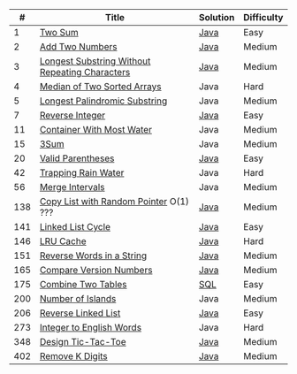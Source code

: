 <table>
  <thead>
    <tr>
      <th>#</th>
      <th>Title</th>
      <th>Solution</th>
      <th>Difficulty</th>
    </tr>
  </thead>
  <tbody>
    <tr>
      <td>1</td>
      <td><a href="https://leetcode.com/problems/two-sum/description/" rel="nofollow">Two Sum</a></td>
      <td><a href="https://github.com/kunlk/ltcode/blob/master/java/src/Two%20Sum/twoSum.java">Java</a></td>
      <td>Easy</td>
    </tr>
    <tr>
      <td>2</td>
      <td><a href="https://leetcode.com/problems/add-two-numbers/" rel="nofollow">Add Two Numbers</a></td>
      <td><a href="https://github.com/kunlk/ltcode/blob/master/java/src/Add%20Two%20Numbers/addTwoNumbers.java">Java</a></td>
      <td>Medium</td>
    </tr>
    <tr>
      <td>3</td>
      <td><a href="https://leetcode.com/problems/longest-substring-without-repeating-characters/description/" rel="nofollow">Longest Substring Without Repeating Characters</a></td>
      <td><a href="https://github.com/kunlk/ltcode/blob/master/java/src/Longest%20Substring%20Without%20Repeating%20Characters/lengthOfLongestSubstring.java">Java</a></td>
      <td>Medium</td>
    </tr>
    <tr>
      <td>4</td>
      <td><a href="https://leetcode.com/problems/median-of-two-sorted-arrays/description/" rel="nofollow">Median of Two Sorted Arrays</a></td>
      <td>Java</td>
      <td>Hard</td>
    </tr>
    <tr>
      <td>5</td>
      <td><a href="https://leetcode.com/problems/longest-palindromic-substring/description/" rel="nofollow">	
Longest Palindromic Substring</a></td>
      <td>Java</td>
      <td>Medium</td>
    </tr>
    <tr>
      <td>7</td>
      <td><a href="https://leetcode.com/problems/reverse-integer/description/" rel="nofollow">Reverse Integer</a></td>
      <td><a href="https://github.com/kunlk/ltcode/blob/master/java/src/Reverse%20Integer/reverse.java">Java</a></td>
      <td>Easy</td>
    </tr>
    <tr>
      <td>11</td>
      <td><a href="https://leetcode.com/problems/container-with-most-water/description/" rel="nofollow">Container With Most Water</a></td>
      <td>Java</td>
      <td>Medium</td>
    </tr>
    <tr>
      <td>15</td>
      <td><a href="https://leetcode.com/problems/3sum/description/" rel="nofollow">3Sum</a></td>
      <td>Java</td>
      <td>Medium</td>
    </tr>
    <tr>
      <td>20</td>
      <td><a href="https://leetcode.com/problems/valid-parentheses/description/" rel="nofollow">Valid Parentheses</a></td>
      <td><a href="https://github.com/kunlk/ltcode/blob/master/java/src/Valid%20Parentheses/isValid.java">Java</a></td>
      <td>Easy</td>
    </tr>
    <tr>
      <td>42</td>
      <td><a href="https://leetcode.com/problems/trapping-rain-water/description/" rel="nofollow">Trapping Rain Water</a></td>
      <td>Java</td>
      <td>Hard</td>
    </tr>
    <tr>
      <td>56</td>
      <td><a href="https://leetcode.com/problems/merge-intervals/description/" rel="nofollow">Merge Intervals</a></td>
      <td>Java</td>
      <td>Medium</td>
    </tr>          
    <tr>
      <td>138</td>
      <td><a href="https://leetcode.com/problems/copy-list-with-random-pointer/description/" rel="nofollow">Copy List with Random Pointer</a> O(1) ???</td>
      <td><a href="https://github.com/kunlk/ltcode/blob/master/java/src/Copy%20List%20with%20Random%20Pointer/copyRandomList.java">Java</a></td>
      <td>Medium</td>
    </tr>    
    <tr>
      <td>141</td>
      <td><a href="https://leetcode.com/problems/linked-list-cycle/description/" rel="nofollow">Linked List Cycle</a></td>
      <td><a href="https://github.com/kunlk/ltcode/blob/master/java/src/Linked%20List%20Cycle/hasCycle.java">Java</a></td>
      <td>Easy</td>
    </tr>    
    <tr>
      <td>146</td>
      <td><a href="https://leetcode.com/problems/lru-cache/description/" rel="nofollow">LRU Cache</a></td>
      <td><a href="https://github.com/kunlk/ltcode/blob/master/java/src/LRU%20Cache/LRUCache.java">Java</a></td>
      <td>Hard</td>
    </tr>
    <tr>
      <td>151</td>
      <td><a href="https://leetcode.com/problems/reverse-words-in-a-string/description/" rel="nofollow">Reverse Words in a String</a></td>
      <td><a href="https://github.com/kunlk/ltcode/blob/master/java/src/Reverse%20Words%20in%20a%20String/reverseWords.java">Java</a></td>
      <td>Medium</td>
    </tr>
    <tr>
      <td>165</td>
      <td><a href="https://leetcode.com/problems/compare-version-numbers/description/" rel="nofollow">Compare Version Numbers</a></td>
      <td><a href="https://github.com/kunlk/ltcode/blob/master/java/src/Compare%20Version%20Numbers/compareVersion.java">Java</a></td>
      <td>Medium</td>
    </tr>
    <tr>
      <td>175</td>
      <td><a href="https://leetcode.com/problems/combine-two-tables/description/" rel="nofollow">Combine Two Tables</a></td>
      <td><a href="https://github.com/kunlk/ltcode/blob/master/SQL/Combine%20Two%20Tables">SQL</a></td>
      <td>Easy</td>
    </tr>  
    <tr>
      <td>200</td>
      <td><a href="https://leetcode.com/problems/number-of-islands/description/" rel="nofollow">Number of Islands</a></td>
      <td>Java</td>
      <td>Medium</td>
    </tr>
    <tr>
      <td>206</td>
      <td><a href="https://leetcode.com/problems/reverse-linked-list/description/" rel="nofollow">Reverse Linked List</a></td>
      <td><a href="https://github.com/kunlk/ltcode/blob/master/java/src/Reverse%20Linked%20List/reverseList.java">Java</a></td>
      <td>Easy</td>
    </tr>
    <tr>
      <td>273</td>
      <td><a href="https://leetcode.com/problems/integer-to-english-words/description/" rel="nofollow">Integer to English Words</a></td>
      <td>Java</td>
      <td>Hard</td>
    </tr>
    <tr>
      <td>348</td>
      <td><a href="https://leetcode.com/problems/design-tic-tac-toe/description/" rel="nofollow">Design Tic-Tac-Toe</a></td>
      <td><a href="https://github.com/kunlk/ltcode/blob/master/java/src/Remove%20K%20Digits/removeKdigits.java">Java</a></td>
      <td>Medium</td>
    </tr>
    <tr>
      <td>402</td>
      <td><a href="https://leetcode.com/problems/remove-k-digits/description/" rel="nofollow">Remove K Digits</a></td>
      <td><a href="https://github.com/kunlk/ltcode/blob/master/java/src/Remove%20K%20Digits/removeKdigits.java">Java</a></td>
      <td>Medium</td>
    </tr>
  </tbody>
</table>
